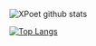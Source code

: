 ![XPoet github stats](https://github-readme-stats.vercel.app/api?username=XPoet&show_icons=true)

[![Top Langs](https://github-readme-stats.vercel.app/api/top-langs/?username=XPoet&layout=compact)](https://github.com/anuraghazra/github-readme-stats)




<!--
**XPoet/XPoet** is a ✨ _special_ ✨ repository because its `README.md` (this file) appears on your GitHub profile.

Here are some ideas to get you started:

- 🔭 I’m currently working on ...
- 🌱 I’m currently learning ...
- 👯 I’m looking to collaborate on ...
- 🤔 I’m looking for help with ...
- 💬 Ask me about ...
- 📫 How to reach me: ...
- 😄 Pronouns: ...
- ⚡ Fun fact: ...
-->
